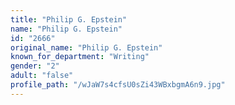 ```yaml
---
title: "Philip G. Epstein"
name: "Philip G. Epstein"
id: "2666"
original_name: "Philip G. Epstein"
known_for_department: "Writing"
gender: "2"
adult: "false"
profile_path: "/wJaW7s4cfsU0sZi43WBxbgmA6n9.jpg"
---
```

